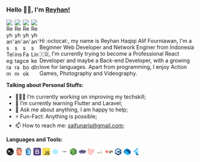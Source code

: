 ### Hello 👋🏽, I'm [Reyhan!](https://github.com/reyhanhaqiqi)
<a href="https://t.me/ReyhanHQQ">
  <img align="left" alt="Reyhan's Telegram" width="22px" src="https://simpleicons.vercel.app/telegram/329ed8" />
</a>
<a href="https://www.instagram.com/_reyhanhaqiqi___/">
  <img align="left" alt="Reyhan's instagram" width="22px" src="https://cdn2.iconfinder.com/data/icons/social-media-2285/512/1_Instagram_colored_svg_1-512.png" />
</a>
<a href="https://www.facebook.com/reyhanhaqiqi.reyhanhaqiqi">
  <img align="left" alt="Reyhan's Facebook" width="22px" src="https://simpleicons.vercel.app/facebook/1685e6" />
</a>
<a href="https://www.linkedin.com/in/reyhan-haqiqi-a-f-a226b0248/">
  <img align="left" alt="Reyhan's LinkedIn" width="22px" src="[https://simpleicons.vercel.app/facebook/1685e6](https://simpleicons.vercel.app/linkedin/2362aa)" />
</a>

<br />
<br />

Hi :octocat:, my name is Reyhan Haqiqi Alif Fourniawan, I'm a Beginner Web Developer and Network Enginer from Indonesia 🇮🇩, I'm currently trying to become a Professional React Developer and maybe a Back-end Developer, with a growing love for languages. Apart from programming, I enjoy Action Games, Photography and Videography.

**Talking about Personal Stuffs:**

- 👨🏽‍💻 I’m currently working on improving my techskill;
- 🌱 I’m currently learning Flutter and Laravel;
- 💬 Ask me about anything, I am happy to help;
- ⚡️ Fun-Fact: Anything is possible;
- 📫 How to reach me: saifunaris@gmail.com;

**Languages and Tools:**

<kbd><img height="20" src="https://raw.githubusercontent.com/github/explore/80688e429a7d4ef2fca1e82350fe8e3517d3494d/topics/terminal/terminal.png"></kbd>
<kbd><img height="20" src="https://raw.githubusercontent.com/github/explore/80688e429a7d4ef2fca1e82350fe8e3517d3494d/topics/html/html.png"></kbd>
<kbd><img height="20" src="https://raw.githubusercontent.com/github/explore/80688e429a7d4ef2fca1e82350fe8e3517d3494d/topics/css/css.png"></kbd>
<kbd><img height="20" src="https://raw.githubusercontent.com/github/explore/80688e429a7d4ef2fca1e82350fe8e3517d3494d/topics/bootstrap/bootstrap.png"></kbd>
<kbd><img height="20" src="https://raw.githubusercontent.com/github/explore/80688e429a7d4ef2fca1e82350fe8e3517d3494d/topics/javascript/javascript.png"></kbd>
<kbd><img height="20" src="https://raw.githubusercontent.com/github/explore/80688e429a7d4ef2fca1e82350fe8e3517d3494d/topics/react/react.png"></kbd>
<kbd><img height="20" src="https://raw.githubusercontent.com/github/explore/80688e429a7d4ef2fca1e82350fe8e3517d3494d/topics/jquery/jquery.png"></kbd>
<kbd><img height="20" src="https://raw.githubusercontent.com/github/explore/80688e429a7d4ef2fca1e82350fe8e3517d3494d/topics/nodejs/nodejs.png"></kbd>
<kbd><img height="20" src="https://raw.githubusercontent.com/github/explore/80688e429a7d4ef2fca1e82350fe8e3517d3494d/topics/php/php.png"></kbd>
<kbd><img height="20" src="https://raw.githubusercontent.com/github/explore/80688e429a7d4ef2fca1e82350fe8e3517d3494d/topics/laravel/laravel.png"></kbd>
<kbd><img height="20" src="https://raw.githubusercontent.com/github/explore/80688e429a7d4ef2fca1e82350fe8e3517d3494d/topics/mysql/mysql.png"></kbd>
<kbd><img height="20" src="https://raw.githubusercontent.com/github/explore/80688e429a7d4ef2fca1e82350fe8e3517d3494d/topics/git/git.png"></kbd>
<kbd><img height="20" src="https://raw.githubusercontent.com/github/explore/80688e429a7d4ef2fca1e82350fe8e3517d3494d/topics/cpp/cpp.png"></kbd>
<kbd><img height="20" src="https://raw.githubusercontent.com/github/explore/80688e429a7d4ef2fca1e82350fe8e3517d3494d/topics/dart/dart.png"></kbd>
<kbd><img height="20" src="https://raw.githubusercontent.com/github/explore/80688e429a7d4ef2fca1e82350fe8e3517d3494d/topics/flutter/flutter.png"></kbd>



<br />
